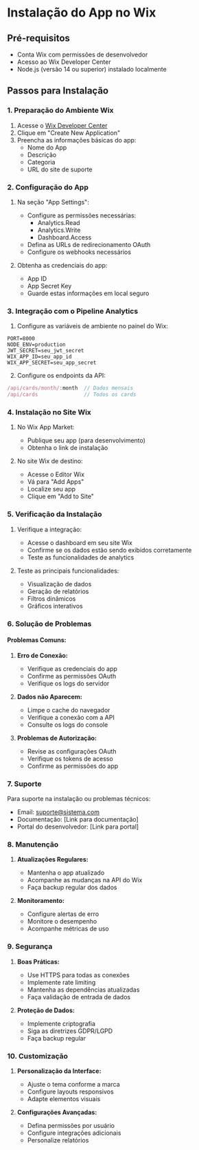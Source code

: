 # Instalação do App no Wix

## Pré-requisitos
- Conta Wix com permissões de desenvolvedor
- Acesso ao Wix Developer Center
- Node.js (versão 14 ou superior) instalado localmente

## Passos para Instalação

### 1. Preparação do Ambiente Wix

1. Acesse o [Wix Developer Center](https://dev.wix.com/)
2. Clique em "Create New Application"
3. Preencha as informações básicas do app:
   - Nome do App
   - Descrição
   - Categoria
   - URL do site de suporte

### 2. Configuração do App

1. Na seção "App Settings":
   - Configure as permissões necessárias:
     - Analytics.Read
     - Analytics.Write
     - Dashboard.Access
   - Defina as URLs de redirecionamento OAuth
   - Configure os webhooks necessários

2. Obtenha as credenciais do app:
   - App ID
   - App Secret Key
   - Guarde estas informações em local seguro

### 3. Integração com o Pipeline Analytics

1. Configure as variáveis de ambiente no painel do Wix:
```env
PORT=8000
NODE_ENV=production
JWT_SECRET=seu_jwt_secret
WIX_APP_ID=seu_app_id
WIX_APP_SECRET=seu_app_secret
```

2. Configure os endpoints da API:
```javascript
/api/cards/month/:month  // Dados mensais
/api/cards               // Todos os cards
```

### 4. Instalação no Site Wix

1. No Wix App Market:
   - Publique seu app (para desenvolvimento)
   - Obtenha o link de instalação

2. No site Wix de destino:
   - Acesse o Editor Wix
   - Vá para "Add Apps"
   - Localize seu app
   - Clique em "Add to Site"

### 5. Verificação da Instalação

1. Verifique a integração:
   - Acesse o dashboard em seu site Wix
   - Confirme se os dados estão sendo exibidos corretamente
   - Teste as funcionalidades de analytics

2. Teste as principais funcionalidades:
   - Visualização de dados
   - Geração de relatórios
   - Filtros dinâmicos
   - Gráficos interativos

### 6. Solução de Problemas

#### Problemas Comuns:

1. **Erro de Conexão:**
   - Verifique as credenciais do app
   - Confirme as permissões OAuth
   - Verifique os logs do servidor

2. **Dados não Aparecem:**
   - Limpe o cache do navegador
   - Verifique a conexão com a API
   - Consulte os logs do console

3. **Problemas de Autorização:**
   - Revise as configurações OAuth
   - Verifique os tokens de acesso
   - Confirme as permissões do app

### 7. Suporte

Para suporte na instalação ou problemas técnicos:
- Email: suporte@sistema.com
- Documentação: [Link para documentação]
- Portal do desenvolvedor: [Link para portal]

### 8. Manutenção

1. **Atualizações Regulares:**
   - Mantenha o app atualizado
   - Acompanhe as mudanças na API do Wix
   - Faça backup regular dos dados

2. **Monitoramento:**
   - Configure alertas de erro
   - Monitore o desempenho
   - Acompanhe métricas de uso

### 9. Segurança

1. **Boas Práticas:**
   - Use HTTPS para todas as conexões
   - Implemente rate limiting
   - Mantenha as dependências atualizadas
   - Faça validação de entrada de dados

2. **Proteção de Dados:**
   - Implemente criptografia
   - Siga as diretrizes GDPR/LGPD
   - Faça backup regular

### 10. Customização

1. **Personalização da Interface:**
   - Ajuste o tema conforme a marca
   - Configure layouts responsivos
   - Adapte elementos visuais

2. **Configurações Avançadas:**
   - Defina permissões por usuário
   - Configure integrações adicionais
   - Personalize relatórios